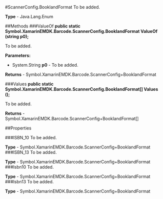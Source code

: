 #ScannerConfig.BooklandFormat
To be added.

**Type** - Java.Lang.Enum

##Methods
###ValueOf
**public static Symbol.XamarinEMDK.Barcode.ScannerConfig.BooklandFormat ValueOf (string p0);**

To be added.

**Parameters:** 

* System.String **p0** - To be added.

**Returns** - Symbol.XamarinEMDK.Barcode.ScannerConfig+BooklandFormat

###Values
**public static Symbol.XamarinEMDK.Barcode.ScannerConfig.BooklandFormat[] Values ();**

To be added.


**Returns** - Symbol.XamarinEMDK.Barcode.ScannerConfig+BooklandFormat[]

##Properties

###ISBN_10
To be added.

**Type** - Symbol.XamarinEMDK.Barcode.ScannerConfig+BooklandFormat
###ISBN_13
To be added.

**Type** - Symbol.XamarinEMDK.Barcode.ScannerConfig+BooklandFormat
###Isbn10
To be added.

**Type** - Symbol.XamarinEMDK.Barcode.ScannerConfig+BooklandFormat
###Isbn13
To be added.

**Type** - Symbol.XamarinEMDK.Barcode.ScannerConfig+BooklandFormat


